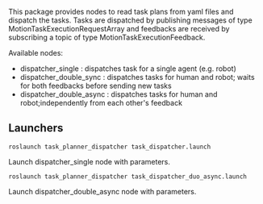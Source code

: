 This package provides nodes to read task plans from yaml files and dispatch the tasks.
Tasks are dispatched by publishing messages of type MotionTaskExecutionRequestArray and feedbacks are received by subscribing a topic of type MotionTaskExecutionFeedback.

Available nodes:

- dispatcher_single : dispatches task for a single agent (e.g. robot)
- dispatcher_double_sync : dispatches tasks for human and robot; waits for both feedbacks before sending new tasks
- dispatcher_double_async : dispatches tasks for human and robot;independently from each other's feedback

## Launchers
```
roslaunch task_planner_dispatcher task_dispatcher.launch
```
Launch dispatcher_single node with parameters.

```
roslaunch task_planner_dispatcher task_dispatcher_duo_async.launch
```
Launch dispatcher_double_async node with parameters.

